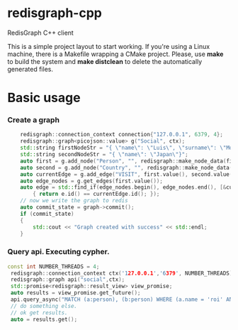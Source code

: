 # redisgraph-cpp
RedisGraph C++ client

This is a simple project layout to start working.
If you're using a Linux machine, there is a Makefile wrapping a CMake project.
Please, use __make__ to build the system and __make distclean__ to delete the automatically generated files.
# Basic usage
### Create a graph
```c++
    redisgraph::connection_context connection{"127.0.0.1", 6379, 4};
    redisgraph::graph<picojson::value> g("Social", ctx);
    std::string firstNodeStr = "{ \"name\": \"Luis\", \"surname\": \"Moreno\",\"age\": 33 }";
    std::string secondNodeStr = "{ \"name\": \"Japan\"}";
    auto first = g.add_node("Person", "", redisgraph::make_node_data(firstNodeStr).value());
    auto second = g.add_node("Country", "", redisgraph::make_node_data(secondNodeStr).value());
    auto currentEdge = g.add_edge("VISIT", first.value(), second.value(), "{\"purpose\": \"pleasure\"}").value();
    auto edge_nodes = g.get_edges(first.value());
    auto edge = std::find_if(edge_nodes.begin(), edge_nodes.end(), [&currentEdge](const redisgraph::edge<picojson::value>& e)
        { return e.id() == currentEdge.id(); });
    // now we write the graph to redis
    auto commit_state = graph->commit();
    if (commit_state) 
    {
        std::cout << "Graph created with success" << std::endl;
    }
```
### Query api. Executing cypher.
```c++
const int NUMBER_THREADS = 4;
 redisgraph::connection_context ctx('127.0.0.1','6379', NUMBER_THREADS);
 redisgraph::graph api("social",ctx);  
 std::promise<redisgraph::result_view> view_promise;
 auto results = view_promise.get_future();
 api.query_async("MATCH (a:person), (b:person) WHERE (a.name = 'roi' AND b CREATE (a)-[:knows]->(b)", std::move(view_promise));
 // do something else.
 // ok get results.
 auto = results.get();
```

